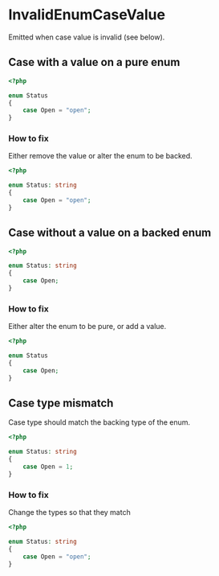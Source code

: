 # InvalidEnumCaseValue

Emitted when case value is invalid (see below).

## Case with a value on a pure enum

```php
<?php

enum Status 
{
    case Open = "open";
}
```

### How to fix

Either remove the value or alter the enum to be backed.

```php
<?php

enum Status: string 
{
    case Open = "open";
}
```

## Case without a value on a backed enum

```php
<?php

enum Status: string 
{
    case Open;    
}
```

### How to fix

Either alter the enum to be pure, or add a value.

```php
<?php

enum Status 
{
    case Open;
}
```

## Case type mismatch

Case type should match the backing type of the enum.

```php
<?php

enum Status: string
{
    case Open = 1;
}
```

### How to fix

Change the types so that they match

```php
<?php

enum Status: string 
{
    case Open = "open";
}
```

